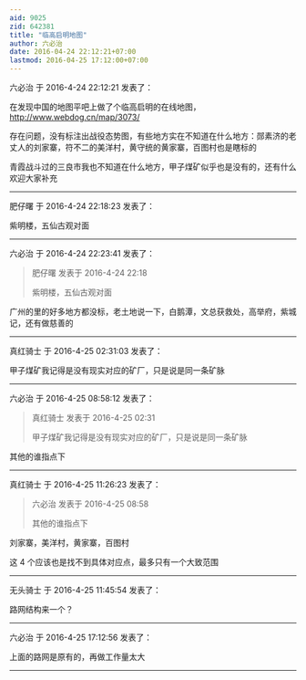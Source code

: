 ```yaml
---
aid: 9025
zid: 642381
title: "临高启明地图"
author: 六必治
date: 2016-04-24 22:12:21+07:00
lastmod: 2016-04-25 17:12:00+07:00
---
```


六必治 于 2016-4-24 22:12:21 发表了：

在发现中国的地图平吧上做了个临高启明的在线地图，
http://www.webdog.cn/map/3073/

存在问题，没有标注出战役态势图，有些地方实在不知道在什么地方：郧素济的老丈人的刘家寨，符不二的美洋村，黄守统的黄家寨，百图村也是瞎标的

青霞战斗过的三良市我也不知道在什么地方，甲子煤矿似乎也是没有的，还有什么欢迎大家补充

---

肥仔曙 于 2016-4-24 22:18:23 发表了：

紫明楼，五仙古观对面

---

六必治 于 2016-4-24 22:23:41 发表了：

> 肥仔曙 发表于 2016-4-24 22:18
>
> 紫明楼，五仙古观对面

广州的里的好多地方都没标，老土地说一下，白鹅潭，文总获救处，高举府，紫城记，还有做慈善的

---

真红骑士 于 2016-4-25 02:31:03 发表了：

甲子煤矿我记得是没有现实对应的矿厂，只是说是同一条矿脉

---

六必治 于 2016-4-25 08:58:12 发表了：

> 真红骑士 发表于 2016-4-25 02:31
>
> 甲子煤矿我记得是没有现实对应的矿厂，只是说是同一条矿脉

其他的谁指点下

---

真红骑士 于 2016-4-25 11:26:23 发表了：

> 六必治 发表于 2016-4-25 08:58
>
> 其他的谁指点下

刘家寨，美洋村，黄家寨，百图村

这 4 个应该也是找不到具体对应点，最多只有一个大致范围

---

无头骑士 于 2016-4-25 11:45:54 发表了：

路网结构来一个？

---

六必治 于 2016-4-25 17:12:56 发表了：

上面的路网是原有的，再做工作量太大

---
